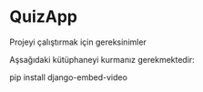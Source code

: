 # QuizApp

Projeyi çalıştırmak için gereksinimler

Aşsağıdaki kütüphaneyi kurmanız gerekmektedir:

pip install django-embed-video
